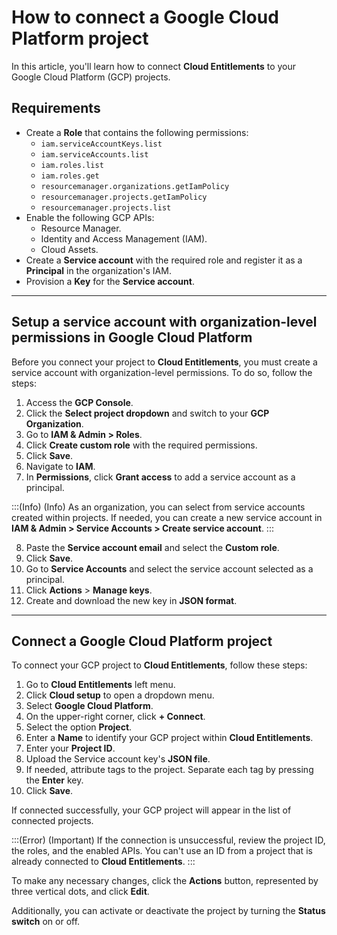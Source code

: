 # How to connect a Google Cloud Platform project

In this article, you'll learn how to connect **Cloud Entitlements** to your Google Cloud Platform (GCP) projects.

## Requirements

- Create a **Role** that contains the following permissions:
    - `iam.serviceAccountKeys.list`
    - `iam.serviceAccounts.list`
    - `iam.roles.list` 
    - `iam.roles.get`
    - `resourcemanager.organizations.getIamPolicy`
    - `resourcemanager.projects.getIamPolicy`
    - `resourcemanager.projects.list`
- Enable the following GCP APIs:
    - Resource Manager.
    - Identity and Access Management (IAM).
    - Cloud Assets.
- Create a **Service account** with the required role and register it as a **Principal** in the organization's IAM.
- Provision a **Key** for the **Service account**.

---

## Setup a service account with organization-level permissions in Google Cloud Platform

Before you connect your project to **Cloud Entitlements**, you must create a service account with organization-level permissions. To do so, follow the steps:

1. Access the **GCP Console**.
2. Click the **Select project dropdown** and switch to your **GCP Organization**.
3. Go to **IAM & Admin > Roles**.
4. Click **Create custom role** with the required permissions.
5. Click **Save**.
6. Navigate to **IAM**.
7. In **Permissions**, click **Grant access** to add a service account as a principal.

:::(Info) (Info)
As an organization, you can select from service accounts created within projects. If needed, you can create a new service account in **IAM & Admin > Service Accounts > Create service account**.
:::

8. Paste the **Service account email** and select the **Custom role**.
9. Click **Save**.
10. Go to **Service Accounts** and select the service account selected as a principal.
11. Click **Actions** > **Manage keys**.
12. Create and download the new key in **JSON format**.

---

## Connect a Google Cloud Platform project

To connect your GCP project to **Cloud Entitlements**, follow these steps:

1. Go to **Cloud Entitlements** left menu.
2. Click **Cloud setup** to open a dropdown menu.
3. Select **Google Cloud Platform**.
4. On the upper-right corner, click **+ Connect**.
5. Select the option **Project**.
6. Enter a **Name** to identify your GCP project within **Cloud Entitlements**.
7. Enter your **Project ID**.
8. Upload the Service account key's **JSON file**.
9. If needed, attribute tags to the project. Separate each tag by pressing the **Enter** key.
10. Click **Save**.

If connected successfully, your GCP project will appear in the list of connected projects.

:::(Error) (Important)
If the connection is unsuccessful, review the project ID, the roles, and the enabled APIs. You can't use an ID from a project that is already connected to **Cloud Entitlements**.
:::

To make any necessary changes, click the **Actions** button, represented by three vertical dots, and click **Edit**.

Additionally, you can activate or deactivate the project by turning the **Status switch** on or off.